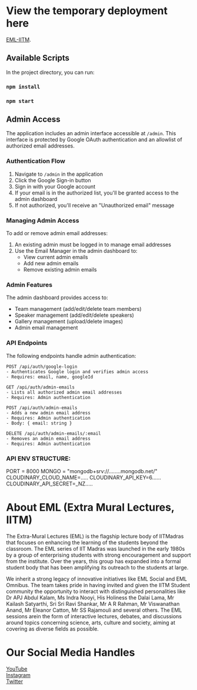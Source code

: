 # View the temporary deployment here 

[EML-IITM](https://eml-iitm.netlify.app/).

## Available Scripts

In the project directory, you can run:

### `npm install`

### `npm start`

## Admin Access

The application includes an admin interface accessible at `/admin`. This interface is protected by Google OAuth authentication and an allowlist of authorized email addresses.

### Authentication Flow

1. Navigate to `/admin` in the application
2. Click the Google Sign-in button
3. Sign in with your Google account
4. If your email is in the authorized list, you'll be granted access to the admin dashboard
5. If not authorized, you'll receive an "Unauthorized email" message

### Managing Admin Access

To add or remove admin email addresses:

1. An existing admin must be logged in to manage email addresses
2. Use the Email Manager in the admin dashboard to:
   - View current admin emails
   - Add new admin emails
   - Remove existing admin emails

### Admin Features

The admin dashboard provides access to:
- Team management (add/edit/delete team members)
- Speaker management (add/edit/delete speakers)
- Gallery management (upload/delete images)
- Admin email management

### API Endpoints

The following endpoints handle admin authentication:

```
POST /api/auth/google-login
- Authenticates Google login and verifies admin access
- Requires: email, name, googleId

GET /api/auth/admin-emails
- Lists all authorized admin email addresses
- Requires: Admin authentication

POST /api/auth/admin-emails
- Adds a new admin email address
- Requires: Admin authentication
- Body: { email: string }

DELETE /api/auth/admin-emails/:email
- Removes an admin email address
- Requires: Admin authentication
```
### API ENV STRUCTURE:
PORT = 8000
MONGO = "mongodb+srv://........mongodb.net/"
CLOUDINARY_CLOUD_NAME=.....
CLOUDINARY_API_KEY=6......
CLOUDINARY_API_SECRET=_NZ.....

# About EML (Extra Mural Lectures, IITM) 
The Extra-Mural Lectures (EML) is the flagship lecture body of IITMadras that focuses on enhancing the learning of the students beyond the classroom. The EML series of IIT Madras was launched in the early 1980s by a group of enterprising students with strong encouragement and support from the institute. Over the years, this group has expanded into a formal student body that has been amplifying its outreach to the students at large. 

We inherit a strong legacy of innovative initiatives like EML Social and EML Omnibus. The team takes pride in having invited and given the IITM Student community the opportunity to interact with distinguished personalities like Dr APJ Abdul Kalam, Ms Indra Nooyi, His Holiness the Dalai Lama, Mr Kailash Satyarthi, Sri Sri Ravi Shankar, Mr A R Rahman, Mr Viswanathan Anand, Mr Eleanor Catton, Mr SS Rajamouli and several others. The EML sessions arein the form of interactive lectures, debates, and discussions around topics concerning science, arts, culture and society, aiming at covering as diverse fields as possible.

# Our Social Media Handles

[YouTube](https://www.youtube.com/@emliitm)  
[Instagram](https://www.instagram.com/emliitm/)  
[Twitter](https://twitter.com/emliitm?lang=en)
